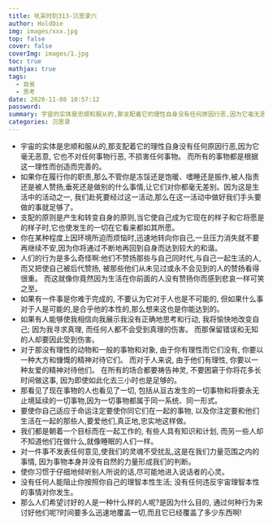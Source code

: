```yaml
---
title: 吼呆时刻313-沉思录六
author: HoldDie
img: images/xxx.jpg
top: false
cover: false
coverImg: images/1.jpg
toc: true
mathjax: true
tags:
  - 自省
  - 思考
date: 2020-11-08 10:57:12
password:
summary: 宇宙的实体是忠顺和服从的,那支配着它的理性自身没有任何原因行恶,因为它毫无恶意, 它也不对任何事物行恶, 不损害任何事物。 而所有的事物都是根据这一理性而创造而完善的。
categories: 沉思录
---
```




- 宇宙的实体是忠顺和服从的,那支配着它的理性自身没有任何原因行恶,因为它毫无恶意, 它也不对任何事物行恶, 不损害任何事物。 而所有的事物都是根据这一理性而创造而完善的。
- 如果你在履行你的职责,那么不管你是冻馁还是饱暖、嗜睡还是振作,被人指责还是被人赞扬,垂死还是做别的什么事情,让它们对你都毫无差别。因为这是生活中的活动之一, 我们赴死要经过这一活动,那么在这一活动中做好我们手头要做的事就足够了。
- 支配的原则是产生和转变自身的原则,当它使自己成为它现在的样子和它将愿是的样子时,它也使发生的一切在它看来都如其所愿。
- 你在某种程度上因环境所迫而烦恼时,迅速地转向你自己,一旦压力消失就不要再继续不安,因为你将通过不断地再回到自身而达到较大的和谐。
- 人们的行为是多么奇怪啊:他们不赞扬那些与自己同时代,与自己一起生活的人,而又把使自己被后代赞扬, 被那些他们从未见过或永不会见到的人的赞扬看得很重。 而这就像你竟然因为生活在你前面的人没有赞扬你而感到悲哀一样可笑之至。
- 如果有一件事是你难于完成的, 不要认为它对于人也是不可能的, 但如果什么事对于人是可能的,是合乎他的本性的,那么想来这也是你能达到的。
- 如果有人能够使我相信向我展示我没有正确地思考和行动, 我将愉快地改变自己; 因为我寻求真理, 而任何人都不会受到真理的伤害。 而那保留错误和无知的人却要因此受到伤害。
- 对于那没有理性的动物和一般的事物和对象, 由于你有理性而它们没有, 你要以一种大方和慷慨的精神对待它们。 而对于人来说, 由于他们有理性, 你要以一种友爱的精神对待他们。 在所有的场合都要祷告神灵, 不要困窘于你将花多长时间做这事, 因为即使如此化去三小时也是足够的。
- 那看见了现在事物的人也看见了一切, 包括从亘古发生的一切事物和将要永无止境延续的一切事物,因为一切事物都属于同一系统、同一形式。
- 要使你自己适应于命运注定要使你同它们在一起的事物, 以及你注定要和他们生活在一起的那些人,要爱他们,真正地,忠实地这样做。
- 我们都是朝着一个目标而在一起工作的, 有些人具有知识和计划, 而另一些人却不知道他们在做什么,就像睡眠的人们一样。
- 对一件事不发表任何意见,使我们的灵魂不受扰乱,这是在我们力量范围之内的事情, 因为事物本身并没有自然的力量形成我们的判断。
- 使你习惯于仔细地倾听别人所说的话,尽可能地进入说话者的心灵。
- 没有任何人能阻止你按照你自己的理智本性生活; 没有任何违反宇宙理智本性的事情对你发生。
- 那么人们希望讨好的人是一种什么样的人呢?是因为什么目的, 通过何种行为来讨好他们呢?时间要多么迅速地覆盖一切,而且它已经覆盖了多少东西啊!